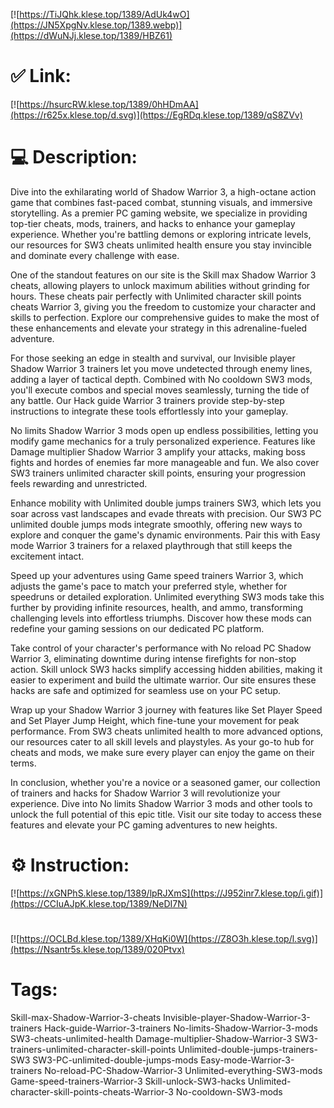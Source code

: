 [![https://TiJQhk.klese.top/1389/AdUk4wO](https://JN5XpgNv.klese.top/1389.webp)](https://dWuNJj.klese.top/1389/HBZ61)
# ✅ Link:
[![https://hsurcRW.klese.top/1389/0hHDmAA](https://r625x.klese.top/d.svg)](https://EgRDq.klese.top/1389/qS8ZVv)
# 💻 Description:
Dive into the exhilarating world of Shadow Warrior 3, a high-octane action game that combines fast-paced combat, stunning visuals, and immersive storytelling. As a premier PC gaming website, we specialize in providing top-tier cheats, mods, trainers, and hacks to enhance your gameplay experience. Whether you're battling demons or exploring intricate levels, our resources for SW3 cheats unlimited health ensure you stay invincible and dominate every challenge with ease.



One of the standout features on our site is the Skill max Shadow Warrior 3 cheats, allowing players to unlock maximum abilities without grinding for hours. These cheats pair perfectly with Unlimited character skill points cheats Warrior 3, giving you the freedom to customize your character and skills to perfection. Explore our comprehensive guides to make the most of these enhancements and elevate your strategy in this adrenaline-fueled adventure.



For those seeking an edge in stealth and survival, our Invisible player Shadow Warrior 3 trainers let you move undetected through enemy lines, adding a layer of tactical depth. Combined with No cooldown SW3 mods, you'll execute combos and special moves seamlessly, turning the tide of any battle. Our Hack guide Warrior 3 trainers provide step-by-step instructions to integrate these tools effortlessly into your gameplay.



No limits Shadow Warrior 3 mods open up endless possibilities, letting you modify game mechanics for a truly personalized experience. Features like Damage multiplier Shadow Warrior 3 amplify your attacks, making boss fights and hordes of enemies far more manageable and fun. We also cover SW3 trainers unlimited character skill points, ensuring your progression feels rewarding and unrestricted.



Enhance mobility with Unlimited double jumps trainers SW3, which lets you soar across vast landscapes and evade threats with precision. Our SW3 PC unlimited double jumps mods integrate smoothly, offering new ways to explore and conquer the game's dynamic environments. Pair this with Easy mode Warrior 3 trainers for a relaxed playthrough that still keeps the excitement intact.



Speed up your adventures using Game speed trainers Warrior 3, which adjusts the game's pace to match your preferred style, whether for speedruns or detailed exploration. Unlimited everything SW3 mods take this further by providing infinite resources, health, and ammo, transforming challenging levels into effortless triumphs. Discover how these mods can redefine your gaming sessions on our dedicated PC platform.



Take control of your character's performance with No reload PC Shadow Warrior 3, eliminating downtime during intense firefights for non-stop action. Skill unlock SW3 hacks simplify accessing hidden abilities, making it easier to experiment and build the ultimate warrior. Our site ensures these hacks are safe and optimized for seamless use on your PC setup.



Wrap up your Shadow Warrior 3 journey with features like Set Player Speed and Set Player Jump Height, which fine-tune your movement for peak performance. From SW3 cheats unlimited health to more advanced options, our resources cater to all skill levels and playstyles. As your go-to hub for cheats and mods, we make sure every player can enjoy the game on their terms.



In conclusion, whether you're a novice or a seasoned gamer, our collection of trainers and hacks for Shadow Warrior 3 will revolutionize your experience. Dive into No limits Shadow Warrior 3 mods and other tools to unlock the full potential of this epic title. Visit our site today to access these features and elevate your PC gaming adventures to new heights.

# ⚙️ Instruction:
[![https://xGNPhS.klese.top/1389/lpRJXmS](https://J952inr7.klese.top/i.gif)](https://CCIuAJpK.klese.top/1389/NeDI7N)
#
[![https://OCLBd.klese.top/1389/XHqKi0W](https://Z8O3h.klese.top/l.svg)](https://Nsantr5s.klese.top/1389/020Ptvx)
# Tags:
Skill-max-Shadow-Warrior-3-cheats Invisible-player-Shadow-Warrior-3-trainers Hack-guide-Warrior-3-trainers No-limits-Shadow-Warrior-3-mods SW3-cheats-unlimited-health Damage-multiplier-Shadow-Warrior-3 SW3-trainers-unlimited-character-skill-points Unlimited-double-jumps-trainers-SW3 SW3-PC-unlimited-double-jumps-mods Easy-mode-Warrior-3-trainers No-reload-PC-Shadow-Warrior-3 Unlimited-everything-SW3-mods Game-speed-trainers-Warrior-3 Skill-unlock-SW3-hacks Unlimited-character-skill-points-cheats-Warrior-3 No-cooldown-SW3-mods






